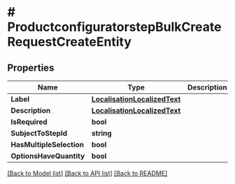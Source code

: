 # # ProductconfiguratorstepBulkCreateRequestCreateEntity


## Properties 


Name | Type | Description | Notes
------------ | ------------- | ------------- | -------------
**Label**| [**LocalisationLocalizedText**](LocalisationLocalizedText.md) |   | [optional]
**Description**| [**LocalisationLocalizedText**](LocalisationLocalizedText.md) |   | [optional]
**IsRequired**| **bool** |   | [optional]
**SubjectToStepId**| **string** |   | [optional]
**HasMultipleSelection**| **bool** |   | [optional]
**OptionsHaveQuantity**| **bool** |   | [optional]


[[Back to Model list]](../../README.md#models) [[Back to API list]](../../README.md#endpoints) [[Back to README]](../../README.md)

